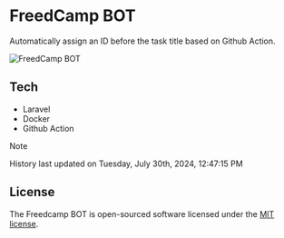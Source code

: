 # FreedCamp BOT

Automatically assign an ID before the task title based on Github Action.

![FreedCamp BOT](https://repository-images.githubusercontent.com/737932867/7d34798b-2680-471c-b089-a78a718d3d6a)

## Tech

- Laravel
- Docker
- Github Action

> [!NOTE]  
> History last updated on Tuesday, July 30th, 2024, 12:47:15 PM

## License

The Freedcamp BOT is open-sourced software licensed under the [MIT license](https://opensource.org/licenses/MIT).
